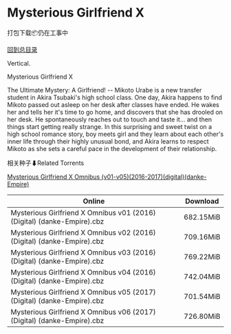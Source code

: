# Mysterious Girlfriend X

打包下载📦仍在工事中

[回到总目录](/Catalogs.md)

Vertical.

Mysterious Girlfriend X

The Ultimate Mystery: A Girlfriend! -- Mikoto Urabe is a new transfer student in Akira Tsubaki's high school class. One day, Akira happens to find Mikoto passed out asleep on her desk after classes have ended. He wakes her and tells her it's time to go home, and discovers that she has drooled on her desk. He spontaneously reaches out to touch and taste it... and then things start getting really strange. In this surprising and sweet twist on a high school romance story, boy meets girl and they learn about each other's inner life through their highly unusual bond, and Akira learns to respect Mikoto as she sets a careful pace in the development of their relationship.





相关种子⬇Related Torrents

[Mysterious Girlfriend X Omnibus (v01-v05)(2016-2017)(digital)(danke-Empire)](https://github.com/alicewish/markdown/blob/master/torrent/Mysterious-Girlfriend-X-Omnibus--v01-v05--2016-2017--digital--danke-Empire.md)

Online | Download
--- | ---
Mysterious Girlfriend X Omnibus v01 (2016) (Digital) (danke-Empire).cbz | 682.15MiB
Mysterious Girlfriend X Omnibus v02 (2016) (Digital) (danke-Empire).cbz | 709.16MiB
Mysterious Girlfriend X Omnibus v03 (2016) (Digital) (danke-Empire).cbz | 769.22MiB
Mysterious Girlfriend X Omnibus v04 (2016) (Digital) (danke-Empire).cbz | 742.04MiB
Mysterious Girlfriend X Omnibus v05 (2017) (Digital) (danke-Empire).cbz | 701.54MiB
Mysterious Girlfriend X Omnibus v06 (2017) (Digital) (danke-Empire).cbz | 726.80MiB